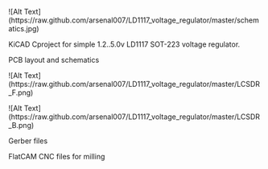 <p> ![Alt Text](https://raw.github.com/arsenal007/LD1117_voltage_regulator/master/schematics.jpg) </p>
<p> KiCAD Cproject for simple 1.2..5.0v LD1117 SOT-223 voltage regulator. </p>
<p> PCB layout and schematics </p>
<p> ![Alt Text](https://raw.github.com/arsenal007/LD1117_voltage_regulator/master/LCSDR_F.png) </p>
<p> ![Alt Text](https://raw.github.com/arsenal007/LD1117_voltage_regulator/master/LCSDR_B.png) </p>
<p> Gerber files </p>
<p> FlatCAM CNC files for milling </p>
